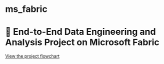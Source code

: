 # ms_fabric

# 🧠 End-to-End Data Engineering and Analysis Project on Microsoft Fabric

[View the project flowchart](flowchart.pdf)